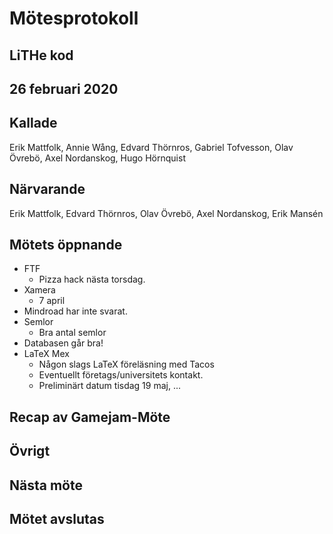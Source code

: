 # Mötesprotokoll

## LiTHe kod

## 26 februari 2020

## Kallade
Erik Mattfolk, Annie Wång, Edvard Thörnros, Gabriel Tofvesson, Olav Övrebö, Axel Nordanskog, Hugo Hörnquist

## Närvarande
Erik Mattfolk, Edvard Thörnros, Olav Övrebö, Axel Nordanskog, Erik Mansén

## Mötets öppnande

 - FTF
    - Pizza hack nästa torsdag. 
 - Xamera
    - 7 april
 - Mindroad har inte svarat.
 - Semlor
    - Bra antal semlor
 - Databasen går bra!
 - LaTeX Mex
    - Någon slags LaTeX föreläsning med Tacos
    - Eventuellt företags/universitets kontakt.
    - Preliminärt datum tisdag 19 maj,
...

## Recap av Gamejam-Möte


## Övrigt

## Nästa möte

## Mötet avslutas

